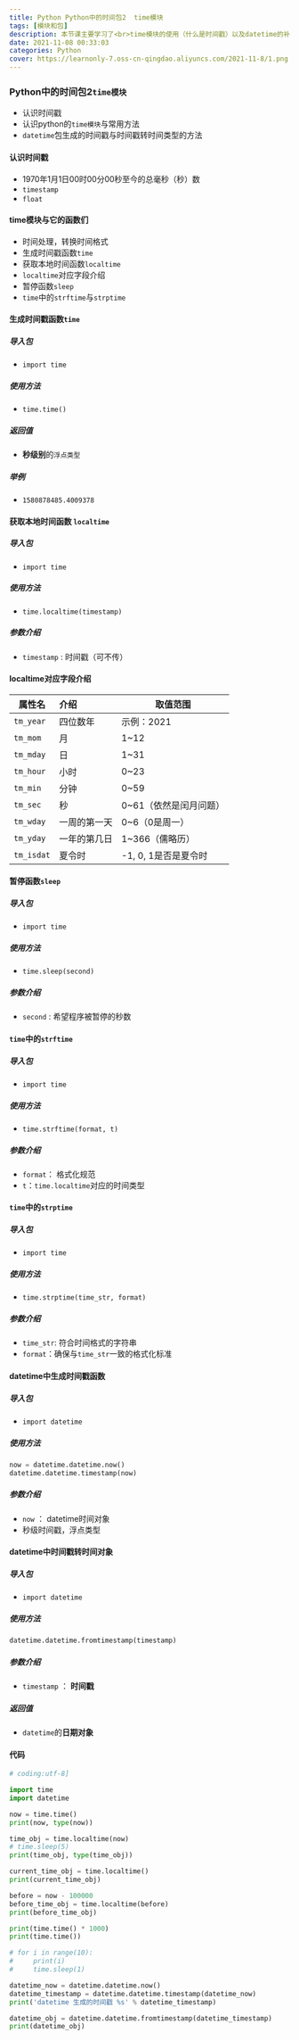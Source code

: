 ```yaml
---
title: Python Python中的时间包2  time模块
tags: [模块和包]
description: 本节课主要学习了<br>time模块的使用（什么是时间戳）以及datetime的补充
date: 2021-11-08 00:33:03
categories: Python
cover: https://learnonly-7.oss-cn-qingdao.aliyuncs.com/2021-11-8/1.png
---
```


### Python中的时间包2`time模块`

- 认识时间戳
- 认识python的`time模块`与常用方法
- `datetime`包生成的时间戳与时间戳转时间类型的方法

#### 认识时间戳

- 1970年1月1日00时00分00秒至今的总毫秒（秒）数
- `timestamp`
- `float`

#### time模块与它的函数们

- 时间处理，转换时间格式
- 生成时间戳函数`time`
- 获取本地时间函数`localtime`
- `localtime`对应字段介绍
- 暂停函数`sleep`
- `time`中的`strftime`与`strptime`

#### 生成时间戳函数`time`

##### 导入包

- `import time`

##### 使用方法

- `time.time()`

##### 返回值

- **秒级别**的`浮点类型`

##### 举例

- `1580878485.4009378`

#### 获取本地时间函数 `localtime`

##### 导入包

- `import time`

##### 使用方法

- `time.localtime(timestamp)`

##### 参数介绍

- `timestamp` :  时间戳（可不传）

#### localtime对应字段介绍

| 属性名     | 介绍         | 取值范围               |
| ---------- | :----------- | ---------------------- |
| `tm_year`  | 四位数年     | 示例：2021             |
| `tm_mom`   | 月           | 1~12                   |
| `tm_mday`  | 日           | 1~31                   |
| `tm_hour`  | 小时         | 0~23                   |
| `tm_min`   | 分钟         | 0~59                   |
| `tm_sec`   | 秒           | 0~61（依然是闰月问题） |
| `tm_wday`  | 一周的第一天 | 0~6（0是周一）         |
| `tm_yday`  | 一年的第几日 | 1~366（儒略历）        |
| `tm_isdat` | 夏令时       | -1, 0, 1是否是夏令时   |

#### 暂停函数`sleep`

##### 导入包

- `import time`

##### 使用方法

- `time.sleep(second)`

##### 参数介绍

- `second` :  希望程序被暂停的秒数

#### `time`中的`strftime`

##### 导入包

- `import time`

##### 使用方法

- `time.strftime(format, t)`

##### 参数介绍

- `format`： 格式化规范
- `t`：`time.localtime`对应的时间类型

#### `time`中的`strptime`

##### 导入包

- `import time`

##### 使用方法

- `time.strptime(time_str, format)`

##### 参数介绍

- `time_str`:  符合时间格式的字符串
- `format`：确保与`time_str`一致的格式化标准

#### datetime中生成时间戳函数

##### 导入包

- `import datetime`

##### 使用方法

```python
now = datetime.datetime.now()
datetime.datetime.timestamp(now)
```

##### 参数介绍

- `now` ： datetime时间对象
- 秒级时间戳，浮点类型

#### datetime中时间戳转时间对象

##### 导入包

- `import datetime`

##### 使用方法

```python
datetime.datetime.fromtimestamp(timestamp)
```

##### 参数介绍

- `timestamp` ： **时间戳**

##### 返回值

- `datetime`的**日期对象**

#### 代码

```python
# coding:utf-8]

import time
import datetime

now = time.time()
print(now, type(now))

time_obj = time.localtime(now)
# time.sleep(5)
print(time_obj, type(time_obj))

current_time_obj = time.localtime()
print(current_time_obj)

before = now - 100000
before_time_obj = time.localtime(before)
print(before_time_obj)

print(time.time() * 1000)
print(time.time())

# for i in range(10):
#     print(i)
#     time.sleep(1)

datetime_now = datetime.datetime.now()
datetime_timestamp = datetime.datetime.timestamp(datetime_now)
print('datetime 生成的时间戳 %s' % datetime_timestamp)

datetime_obj = datetime.datetime.fromtimestamp(datetime_timestamp)
print(datetime_obj)

```

